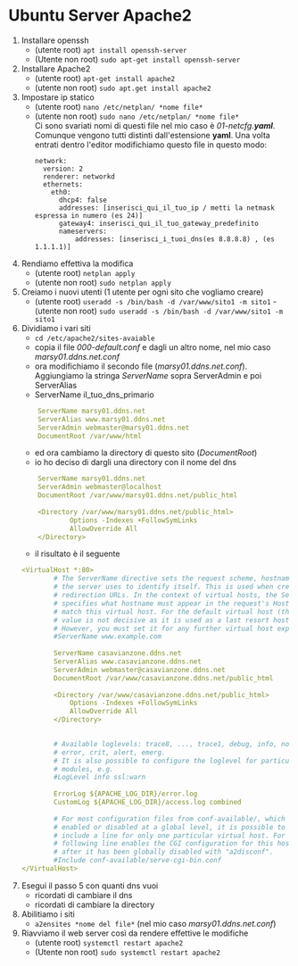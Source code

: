 # Ubuntu Server Apache2
1. Installare openssh
    - (utente root)     ```apt install openssh-server```
    - (Utente non root) ```sudo apt-get install openssh-server```
2. Installare Apache2
    - (utente root)     ```apt-get install apache2```
    - (utente non root) ```sudo apt.get install apache2```
3. Impostare ip statico
    - (utente root)     ```nano /etc/netplan/ *nome file*```
    - (utente non root) ```sudo nano /etc/netplan/ *nome file*```<br/>
        Ci sono svariati nomi di questi file nel mio caso è *01-netcfg.__yaml__*.
        Comunque vengono tutti distinti dall'estensione **yaml**.
        Una volta entrati dentro l'editor modifichiamo questo file in questo modo:
        ```
        network:
          version: 2
          renderer: networkd
          ethernets:
            eth0:
              dhcp4: false
              addresses: [inserisci_qui_il_tuo_ip / metti la netmask espressa in numero (es 24)]
              gateway4: inserisci_qui_il_tuo_gateway_predefinito
              nameservers:
                  addresses: [inserisci_i_tuoi_dns(es 8.8.8.8) , (es 1.1.1.1)]
        ```
4. Rendiamo effettiva la modifica 
    - (utente root)     ```netplan apply```
    - (utente non root) ```sudo netplan apply```
5. Creiamo i nuovi utenti (1 utente per ogni sito che vogliamo creare)
    - (utente root)     ```useradd -s /bin/bash -d /var/www/sito1 -m sito1```
    -(utente non root)  ```sudo useradd -s /bin/bash -d /var/www/sito1 -m sito1```
6. Dividiamo i vari siti
    - ```cd /etc/apache2/sites-avaiable```
    - copia il file *000-default.conf* e dagli un altro nome, nel mio caso *marsy01.ddns.net.conf*
    - ora modifichiamo il secondo file (*marsy01.ddns.net.conf*). Aggiungiamo la stringa *ServerName* sopra ServerAdmin e poi ServerAlias
    - ServerName il_tuo_dns_primario<br/>
    ```yaml
        ServerName marsy01.ddns.net
        ServerAlias www.marsy01.ddns.net
        ServerAdmin webmaster@marsy01.ddns.net
        DocumentRoot /var/www/html
    ```
    - ed ora cambiamo la directory di questo sito (*DocumentRoot*)
    - io ho deciso di dargli una directory con il nome del dns
    ```yaml
        ServerName marsy01.ddns.net
        ServerAdmin webmaster@localhost
        DocumentRoot /var/www/marsy01.ddns.net/public_html
        
        <Directory /var/www/marsy01.ddns.net/public_html>
                Options -Indexes +FollowSymLinks
                AllowOverride All
        </Directory>
    ```
    - il risultato è il seguente
    ```yaml
    <VirtualHost *:80>
            # The ServerName directive sets the request scheme, hostname and port that
            # the server uses to identify itself. This is used when creating
            # redirection URLs. In the context of virtual hosts, the ServerName
            # specifies what hostname must appear in the request's Host: header to
            # match this virtual host. For the default virtual host (this file) this
            # value is not decisive as it is used as a last resort host regardless.
            # However, you must set it for any further virtual host explicitly.
            #ServerName www.example.com
            
            ServerName casavianzone.ddns.net
            ServerAlias www.casavianzone.ddns.net
            ServerAdmin webmaster@casavianzone.ddns.net
            DocumentRoot /var/www/casavianzone.ddns.net/public_html
            
            <Directory /var/www/casavianzone.ddns.net/public_html>
                Options -Indexes +FollowSymLinks
                AllowOverride All
            </Directory>

            
            # Available loglevels: trace8, ..., trace1, debug, info, notice, warn,
            # error, crit, alert, emerg.
            # It is also possible to configure the loglevel for particular
            # modules, e.g.
            #LogLevel info ssl:warn
            
            ErrorLog ${APACHE_LOG_DIR}/error.log
            CustomLog ${APACHE_LOG_DIR}/access.log combined
            
            # For most configuration files from conf-available/, which are
            # enabled or disabled at a global level, it is possible to
            # include a line for only one particular virtual host. For example the
            # following line enables the CGI configuration for this host only
            # after it has been globally disabled with "a2disconf".
            #Include conf-available/serve-cgi-bin.conf
    </VirtualHost>
    ```
7. Esegui il passo 5 con quanti dns vuoi
    - ricordati di cambiare il dns
    - ricordati di cambiare la directory
8. Abilitiamo i siti
    - ```a2ensites *nome del file*``` (nel mio caso *marsy01.ddns.net.conf*)
9. Riavviamo il web server così da rendere effettive le modifiche
    - (utente root)     ```systemctl restart apache2```
    - (Utente non root) ```sudo systemctl restart apache2```
